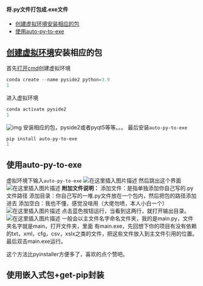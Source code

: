 #### 将.py文件打包成.exe文件

- [创建虚拟环境安装相应的包](https://blog.csdn.net/jpython0/article/details/127912468#_1)
- [使用auto-py-to-exe](https://blog.csdn.net/jpython0/article/details/127912468#autopytoexe_19)



## [创建虚拟环境](https://so.csdn.net/so/search?q=创建虚拟环境&spm=1001.2101.3001.7020)安装相应的包

首先[打开cmd](https://so.csdn.net/so/search?q=打开cmd&spm=1001.2101.3001.7020)创建虚拟环境

```powershell
conda create --name pyside2 python=3.9
1
```

进入虚拟环境

```powershell
conda activate pyside2
1
```

![img](https://img-blog.csdnimg.cn/372ae6941c6045ac8f16650efb79ee1d.png)
安装相应的包，pyside2或者pyqt5等等。。。
最后安装`auto-py-to-exe`

```powershell
pip install auto-py-to-exe
1
```

## 使用auto-py-to-exe

虚拟环境下输入`auto-py-to-exe`
![在这里插入图片描述](https://img-blog.csdnimg.cn/0f2405ae893d4b5fb12140d78496603b.png)
然后跳出这个界面
![在这里插入图片描述](https://img-blog.csdnimg.cn/d17e43af42aa494f822d063dd64f9b9a.png)
**附加文件说明：**
添加文件：是指单独添加你自己写的.py文件路径
添加目录：你自己写的一堆.py文件放在一个包内，然后把包的路径添加进去
添加空白：我也不懂，感觉没啥用（大佬勿喷，本人小白一个）
![在这里插入图片描述](https://img-blog.csdnimg.cn/295f96593a344b7e8525e29dfcdad754.png)
点击蓝色按钮运行，当看到这两行，就打开输出目录。
![在这里插入图片描述](https://img-blog.csdnimg.cn/68dfe9da9f6c4b82a4e517afb0a0a821.png)
一般会以主文件名字命名文件夹，我的是main.py，文件夹名字就是main，打开文件夹，里面 有main.exe，先回想下你的项目有没有依赖的txt，xml，cfg，csv，xslx之类的文件，把这些文件放入到主文件引用的位置。最后双击main.exe运行。

这个方法比pyinstaller方便多了，喜欢的点个赞吧。

## 使用嵌入式包+get-pip封装

